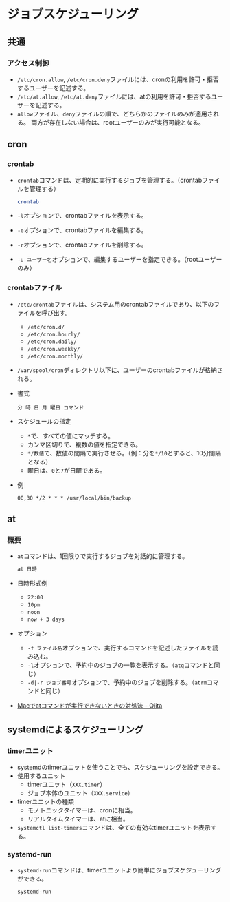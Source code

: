# ジョブスケジューリング

## 共通

### アクセス制御

- `/etc/cron.allow`, `/etc/cron.deny`ファイルには、cronの利用を許可・拒否するユーザーを記述する。
- `/etc/at.allow`, `/etc/at.deny`ファイルには、atの利用を許可・拒否するユーザーを記述する。
- `allow`ファイル、`deny`ファイルの順で、どちらかのファイルのみが適用される。
  両方が存在しない場合は、rootユーザーのみが実行可能となる。

## cron

### crontab

- `crontab`コマンドは、定期的に実行するジョブを管理する。（crontabファイルを管理する）

  ```bash
  crontab
  ```

- `-l`オプションで、crontabファイルを表示する。

- `-e`オプションで、crontabファイルを編集する。

- `-r`オプションで、crontabファイルを削除する。

- `-u ユーザー名`オプションで、編集するユーザーを指定できる。（rootユーザーのみ）

### crontabファイル

- `/etc/crontab`ファイルは、システム用のcrontabファイルであり、以下のファイルを呼び出す。

  - `/etc/cron.d/`
  - `/etc/cron.hourly/`
  - `/etc/cron.daily/`
  - `/etc/cron.weekly/`
  - `/etc/cron.monthly/`

- `/var/spool/cron`ディレクトリ以下に、ユーザーのcrontabファイルが格納される。

- 書式

  ```text
  分 時 日 月 曜日 コマンド
  ```

- スケジュールの指定

  - `*`で、すべての値にマッチする。
  - カンマ区切りで、複数の値を指定できる。
  - `*/数値`で、数値の間隔で実行させる。（例：分を`*/10`とすると、10分間隔となる）
  - 曜日は、`0`と`7`が日曜である。
- 例

  ```text
  00,30 */2 * * * /usr/local/bin/backup
  ```

## at

### 概要

- `at`コマンドは、1回限りで実行するジョブを対話的に管理する。

  ```bash
  at 日時
  ```

- 日時形式例
  - `22:00`
  - `10pm`
  - `noon`
  - `now + 3 days`
- オプション
  - `-f ファイル名`オプションで、実行するコマンドを記述したファイルを読み込む。
  - `-l`オプションで、予約中のジョブの一覧を表示する。（`atq`コマンドと同じ）
  - `-d|-r ジョブ番号`オプションで、予約中のジョブを削除する。（`atrm`コマンドと同じ）
- [Macでatコマンドが実行できないときの対処法 - Qiita](https://qiita.com/shge/items/6c43947a77abd9d2d1b2)

## systemdによるスケジューリング

### timerユニット

- systemdのtimerユニットを使うことでも、スケジューリングを設定できる。
- 使用するユニット
  - timerユニット（`XXX.timer`）
  - ジョブ本体のユニット（`XXX.service`）
- timerユニットの種類
  - モノトニックタイマーは、cronに相当。
  - リアルタイムタイマーは、atに相当。
- `systemctl list-timers`コマンドは、全ての有効なtimerユニットを表示する。

### systemd-run

- `systemd-run`コマンドは、timerユニットより簡単にジョブスケジューリングができる。

  ```bash
  systemd-run
  ```

